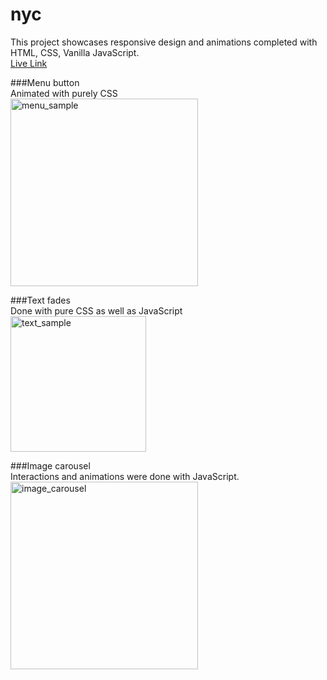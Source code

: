 # nyc

This project showcases responsive design and animations completed with HTML, CSS, Vanilla JavaScript.<br>
<a href="https://nyc-site-showcase.netlify.app/" target="_blank">Live Link</a>

###Menu button<br>
Animated with purely CSS
<br>
<img width="300" alt="menu_sample" src="https://github.com/adwyre/nyc/assets/44531434/19cb5891-080f-4aad-913c-eae602248b87">

###Text fades<br>
Done with pure CSS as well as JavaScript
<br>
<img width="217" alt="text_sample" src="https://github.com/adwyre/nyc/assets/44531434/84651339-319c-4ba0-9845-7e166364cb47">

###Image carousel<br>
Interactions and animations were done with JavaScript.
<br>
<img width="300" alt="image_carousel" src="https://github.com/adwyre/nyc/assets/44531434/fea0c207-6e66-49ad-9d6b-892357dd23cd">
